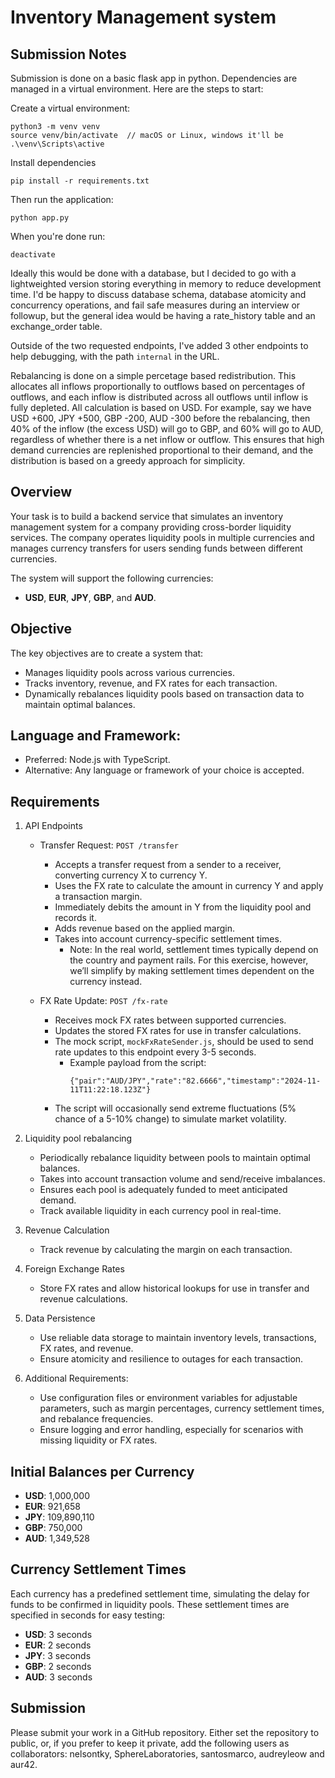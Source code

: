 # Inventory Management system

## Submission Notes
Submission is done on a basic flask app in python. Dependencies are managed in a virtual environment. Here are the steps to start:

Create a virtual environment:
```
python3 -m venv venv
source venv/bin/activate  // macOS or Linux, windows it'll be .\venv\Scripts\active
```

Install dependencies
```
pip install -r requirements.txt
```

Then run the application:
```
python app.py
```

When you're done run:
```
deactivate
```

Ideally this would be done with a database, but I decided to go with a lightweighted version storing everything in memory to reduce development time. I'd be happy to discuss database schema, database atomicity and concurrency operations, and fail safe measures during an interview or followup, but the general idea would be having a rate_history table and an exchange_order table.

Outside of the two requested endpoints, I've added 3 other endpoints to help debugging, with the path `internal` in the URL.

Rebalancing is done on a simple percetage based redistribution. This allocates all inflows proportionally to outflows based on percentages of outflows, and each inflow is distributed across all outflows until inflow is fully depleted. All calculation is based on USD. For example, say we have USD +600, JPY +500, GBP -200, AUD -300 before the rebalancing, then 40% of the inflow (the excess USD) will go to GBP, and 60% will go to AUD, regardless of whether there is a net inflow or outflow. This ensures that high demand currencies are replenished proportional to their demand, and the distribution is based on a greedy approach for simplicity.

## Overview

Your task is to build a backend service that simulates an inventory management system for a company providing cross-border liquidity services. The company operates liquidity pools in multiple currencies and manages currency transfers for users sending funds between different currencies.

The system will support the following currencies:

- **USD**, **EUR**, **JPY**, **GBP**, and **AUD**.

## Objective

The key objectives are to create a system that:

- Manages liquidity pools across various currencies.
- Tracks inventory, revenue, and FX rates for each transaction.
- Dynamically rebalances liquidity pools based on transaction data to maintain optimal balances.

## Language and Framework:

- Preferred: Node.js with TypeScript.
- Alternative: Any language or framework of your choice is accepted.

## Requirements

1. API Endpoints

   - Transfer Request: `POST /transfer`

     - Accepts a transfer request from a sender to a receiver, converting currency X to currency Y.
     - Uses the FX rate to calculate the amount in currency Y and apply a transaction margin.
     - Immediately debits the amount in Y from the liquidity pool and records it.
     - Adds revenue based on the applied margin.
     - Takes into account currency-specific settlement times.
       - Note: In the real world, settlement times typically depend on the country and payment rails. For this exercise, however, we’ll simplify by making settlement times dependent on the currency instead.

   - FX Rate Update: `POST /fx-rate`
     - Receives mock FX rates between supported currencies.
     - Updates the stored FX rates for use in transfer calculations.
     - The mock script, `mockFxRateSender.js`, should be used to send rate updates to this endpoint every 3-5 seconds.
       - Example payload from the script:
         ```
         {"pair":"AUD/JPY","rate":"82.6666","timestamp":"2024-11-11T11:22:18.123Z"}
         ```
     - The script will occasionally send extreme fluctuations (5% chance of a 5-10% change) to simulate market volatility.

2. Liquidity pool rebalancing

   - Periodically rebalance liquidity between pools to maintain optimal balances.
   - Takes into account transaction volume and send/receive imbalances.
   - Ensures each pool is adequately funded to meet anticipated demand.
   - Track available liquidity in each currency pool in real-time.

3. Revenue Calculation

   - Track revenue by calculating the margin on each transaction.

4. Foreign Exchange Rates

   - Store FX rates and allow historical lookups for use in transfer and revenue calculations.

5. Data Persistence

   - Use reliable data storage to maintain inventory levels, transactions, FX rates, and revenue.
   - Ensure atomicity and resilience to outages for each transaction.

6. Additional Requirements:

   - Use configuration files or environment variables for adjustable parameters, such as margin percentages, currency settlement times, and rebalance frequencies.
   - Ensure logging and error handling, especially for scenarios with missing liquidity or FX rates.

## Initial Balances per Currency

- **USD**: 1,000,000
- **EUR**: 921,658
- **JPY**: 109,890,110
- **GBP**: 750,000
- **AUD**: 1,349,528

## Currency Settlement Times

Each currency has a predefined settlement time, simulating the delay for funds to be confirmed in liquidity pools. These settlement times are specified in seconds for easy testing:

- **USD**: 3 seconds
- **EUR**: 2 seconds
- **JPY**: 3 seconds
- **GBP**: 2 seconds
- **AUD**: 3 seconds

## Submission

Please submit your work in a GitHub repository. Either set the repository to public, or, if you prefer to keep it private, add the following users as collaborators: nelsontky, SphereLaboratories, santosmarco, audreyleow and aur42.
